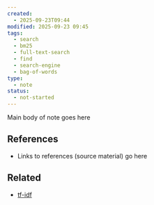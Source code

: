 ```yaml
---
created:
  - 2025-09-23T09:44
modified: 2025-09-23 09:45
tags:
  - search
  - bm25
  - full-text-search
  - find
  - search-engine
  - bag-of-words
type:
  - note
status:
  - not-started
---
```

Main body of note goes here
## References
* Links to references (source material) go here
## Related
* [tf-idf](tf-idf.md)